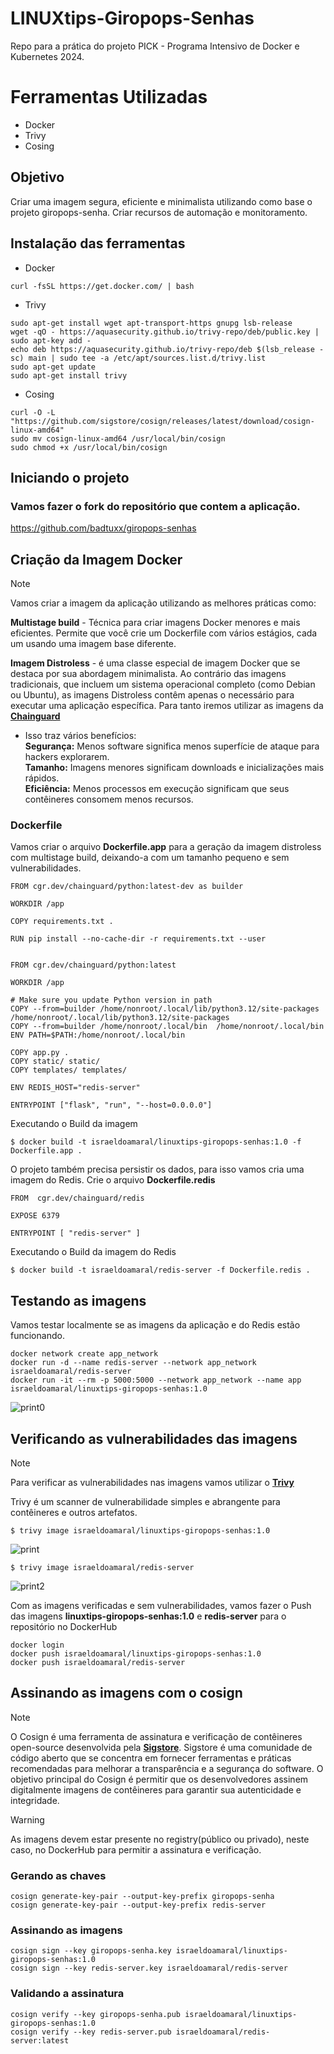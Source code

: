 # LINUXtips-Giropops-Senhas
Repo para a prática do projeto PICK - Programa Intensivo de Docker e Kubernetes 2024.


# Ferramentas Utilizadas

* Docker
* Trivy
* Cosing

## Objetivo
Criar uma imagem segura, eficiente e minimalista utilizando como base o  projeto giropops-senha. Criar recursos de automação e monitoramento.

## Instalação das ferramentas

* Docker 
```
curl -fsSL https://get.docker.com/ | bash
```

* Trivy
```
sudo apt-get install wget apt-transport-https gnupg lsb-release
wget -qO - https://aquasecurity.github.io/trivy-repo/deb/public.key | sudo apt-key add -
echo deb https://aquasecurity.github.io/trivy-repo/deb $(lsb_release -sc) main | sudo tee -a /etc/apt/sources.list.d/trivy.list
sudo apt-get update
sudo apt-get install trivy
```

* Cosing
```
curl -O -L "https://github.com/sigstore/cosign/releases/latest/download/cosign-linux-amd64"
sudo mv cosign-linux-amd64 /usr/local/bin/cosign
sudo chmod +x /usr/local/bin/cosign
```


## Iniciando o projeto

### Vamos fazer o fork do repositório que contem a aplicação.

https://github.com/badtuxx/giropops-senhas

## Criação da Imagem Docker
> [!NOTE]
> Vamos criar a imagem da aplicação utilizando as melhores práticas como:<p>
**Multistage build** - Técnica para criar imagens Docker menores e mais eficientes. Permite que você crie um Dockerfile com vários estágios, cada um usando uma imagem base diferente.<p>
**Imagem Distroless** - é uma classe especial de imagem Docker que se destaca por sua abordagem minimalista. Ao contrário das imagens tradicionais, que incluem um sistema operacional completo (como Debian ou Ubuntu), as imagens Distroless contêm apenas o necessário para executar uma aplicação específica.
Para tanto iremos utilizar as imagens da [**Chainguard**](https://www.chainguard.dev/chainguard-images)
>- Isso traz vários benefícios:\
**Segurança:** Menos software significa menos superfície de ataque para hackers explorarem.\
**Tamanho:** Imagens menores significam downloads e inicializações mais rápidos.\
**Eficiência:** Menos processos em execução significam que seus contêineres consomem menos recursos.<p>

### Dockerfile
Vamos criar o arquivo **Dockerfile.app** para a geração da imagem distroless com multistage build, deixando-a com um tamanho pequeno e sem vulnerabilidades.

```
FROM cgr.dev/chainguard/python:latest-dev as builder

WORKDIR /app

COPY requirements.txt .

RUN pip install --no-cache-dir -r requirements.txt --user


FROM cgr.dev/chainguard/python:latest

WORKDIR /app

# Make sure you update Python version in path
COPY --from=builder /home/nonroot/.local/lib/python3.12/site-packages /home/nonroot/.local/lib/python3.12/site-packages
COPY --from=builder /home/nonroot/.local/bin  /home/nonroot/.local/bin
ENV PATH=$PATH:/home/nonroot/.local/bin

COPY app.py .
COPY static/ static/
COPY templates/ templates/

ENV REDIS_HOST="redis-server"

ENTRYPOINT ["flask", "run", "--host=0.0.0.0"]
```

Executando o Build da imagem

```
$ docker build -t israeldoamaral/linuxtips-giropops-senhas:1.0 -f Dockerfile.app .
```

O projeto também precisa persistir os dados, para isso vamos cria uma imagem do Redis. Crie o arquivo **Dockerfile.redis**

```
FROM  cgr.dev/chainguard/redis 

EXPOSE 6379

ENTRYPOINT [ "redis-server" ]
```

Executando o Build da imagem do Redis

```
$ docker build -t israeldoamaral/redis-server -f Dockerfile.redis .
```

## Testando as imagens
Vamos testar localmente se as imagens da aplicação e do Redis estão funcionando.

```
docker network create app_network
docker run -d --name redis-server --network app_network israeldoamaral/redis-server
docker run -it --rm -p 5000:5000 --network app_network --name app israeldoamaral/linuxtips-giropops-senhas:1.0
```
![print0](./prints/0.png)

## Verificando as vulnerabilidades das imagens
> [!NOTE]
Para verificar as vulnerabilidades nas imagens vamos utilizar o [**Trivy**](https://aquasecurity.github.io/trivy/v0.18.3/)<p>
Trivy é um scanner de vulnerabilidade simples e abrangente para contêineres e outros artefatos.

```
$ trivy image israeldoamaral/linuxtips-giropops-senhas:1.0
```
![print](./prints/1.png)

```
$ trivy image israeldoamaral/redis-server
```
![print2](./prints/2.png)


Com as imagens verificadas e sem vulnerabilidades, vamos fazer o Push das imagens **linuxtips-giropops-senhas:1.0** e **redis-server** para o repositório no DockerHub

```
docker login
docker push israeldoamaral/linuxtips-giropops-senhas:1.0 
docker push israeldoamaral/redis-server
```

## Assinando as imagens com o cosign
> [!NOTE]
O Cosign é uma ferramenta de assinatura e verificação de contêineres open-source desenvolvida pela [**Sigstore**](https://docs.sigstore.dev/). Sigstore é uma comunidade de código aberto que se concentra em fornecer ferramentas e práticas recomendadas para melhorar a transparência e a segurança do software. O objetivo principal do Cosign é permitir que os desenvolvedores assinem digitalmente imagens de contêineres para garantir sua autenticidade e integridade.

> [!WARNING]
As imagens devem estar presente no registry(público ou privado), neste caso, no DockerHub para permitir a assinatura e verificação.

### Gerando as chaves
```
cosign generate-key-pair --output-key-prefix giropops-senha
cosign generate-key-pair --output-key-prefix redis-server
```
### Assinando as imagens
```
cosign sign --key giropops-senha.key israeldoamaral/linuxtips-giropops-senhas:1.0 
cosign sign --key redis-server.key israeldoamaral/redis-server
```
### Validando a assinatura
```
cosign verify --key giropops-senha.pub israeldoamaral/linuxtips-giropops-senhas:1.0
cosign verify --key redis-server.pub israeldoamaral/redis-server:latest
```

